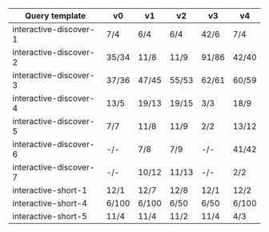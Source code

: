 | Query template         | v0    | v1    | v2    | v3    | v4    |
|------------------------|-------|-------|-------|-------|-------|
| interactive-discover-1 | 7/4   | 6/4   | 6/4   | 42/6  | 7/4   |
| interactive-discover-2 | 35/34 | 11/8  | 11/9  | 91/86 | 42/40 |
| interactive-discover-3 | 37/36 | 47/45 | 55/53 | 62/61 | 60/59 |
| interactive-discover-4 | 13/5  | 19/13 | 19/15 | 3/3   | 18/9  |
| interactive-discover-5 | 7/7   | 11/8  | 11/9  | 2/2   | 13/12 |
| interactive-discover-6 | -/-   | 7/8   | 7/9   | -/-   | 41/42 |
| interactive-discover-7 | -/-   | 10/12 | 11/13 | -/-   | 2/2   |
| interactive-short-1    | 12/1  | 12/7  | 12/8  | 12/1  | 12/2  |
| interactive-short-4    | 6/100 | 6/100 | 6/50  | 6/50  | 6/100 |
| interactive-short-5    | 11/4  | 11/4  | 11/2  | 11/4  | 4/3   |